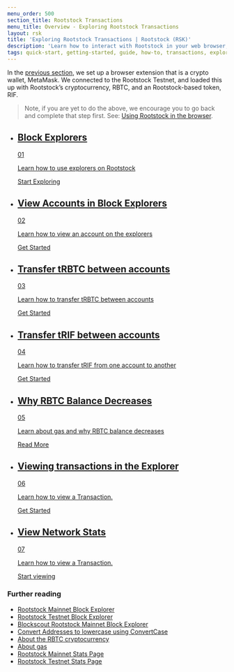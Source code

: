 ```yaml
---
menu_order: 500
section_title: Rootstock Transactions
menu_title: Overview - Exploring Rootstock Transactions
layout: rsk
title: 'Exploring Rootstock Transactions | Rootstock (RSK)'
description: 'Learn how to interact with Rootstock in your web browser, how to look at Rootstock transactions, develop and deploy your very first smart contract to the Rootstock network.'
tags: quick-start, getting-started, guide, how-to, transactions, explorer, bitcoin, rsk, peer-to-peer, merged-mining, blockchain, powpeg
---
```


In the [previous section](/guides/quickstart/browser), we set up a browser extension that is a crypto wallet, MetaMask. We connected to the Rootstock Testnet, and loaded this up with Rootstock’s cryptocurrency, RBTC, and an Rootstock-based token, RIF.

> Note, if you are yet to do the above, we encourage you to go back and complete that step first. See: [Using Rootstock in the browser](/guides/quickstart/browser).

<div class="features-list">
    <ul id="card-list" class="row">
        <li class="col-xl-6 col-md-6">
        <div class="feature-card">
<div class="content"><a href="/guides/quickstart/transactions/block-explorer/#block-explorer">
            <div class="content-container">
               <div class="card-title"><h2 class="zg-text-bg">Block Explorers</h2><span class="zg-label ml-1">01</span></div> 
                <p class="card-desc">Learn how to use explorers on Rootstock</p>
            </div>
            </a><div class="btn-container "><a href="/guides/quickstart/transactions/block-explorer/#block-explorer">
                </a><a class="green" href="/guides/quickstart/transactions/block-explorer/#block-explorer">Start Exploring</a>
            </div>
            </div>
        </div>
        </li>
        <li class="col-xl-6 col-md-6">
        <div class="feature-card">
<div class="content"><a href="/guides/quickstart/transactions/block-explorer/#view-account-in-the-block-explorer">
            <div class="content-container">
              <div class="card-title"><h2 class="zg-text-bg bg-yellow">View Accounts in Block Explorers</h2><span class="zg-label ml-1 bg-yellow">02</span></div> 
                <p class="card-desc">Learn how to view an account on the explorers</p>
            </div>
            </a><div class="btn-container"><a href="/guides/quickstart/transactions/block-explorer/#view-account-in-the-block-explorer">
                </a><a class="green" href="/guides/quickstart/transactions/block-explorer/#view-account-in-the-block-explorer">Get Started</a>
            </div>
            </div>
        </div>
        </li>
        <li class="col-xl-6 col-md-6">
        <div class="feature-card">
<div class="content two-line-title-content"><a href="/guides/quickstart/transactions/transfer-trbtc">
            <div class="content-container">
            <div class="card-title"><h2 class="zg-text-bg bg-purple">Transfer tRBTC between accounts</h2><span class="zg-label ml-1 bg-purple">03</span></div>
                <p class="card-desc">Learn how to transfer tRBTC between accounts</p>
            </div>
            </a><div class="btn-container"><a href="/guides/quickstart/transactions/transfer-trbtc">
                </a><a class="green" href="/guides/quickstart/transactions/transfer-trbtc">Get Started</a>
            </div>
            </div>
        </div>
        </li>
        <li class="col-xl-6 col-md-6">
        <div class="feature-card">
<div class="content"><a href="/guides/quickstart/transactions/transfer-trif">
            <div class="content-container">
               <div class="card-title"><h2 class="zg-text-bg bg-pink">Transfer tRIF between accounts</h2><span class="zg-label ml-1 bg-pink">04</span></div> 
                <p class="card-desc">Learn how to transfer tRIF from one account to another</p>
            </div>
            </a><div class="btn-container"><a href="/guides/quickstart/transactions/transfer-trif">
                </a><a class="green" href="/guides/quickstart/transactions/transfer-trif">Get Started</a>
            </div>
            </div>
        </div>
        </li>
        <li class="col-xl-6 col-md-6">
        <div class="feature-card">
<div class="content"><a href="/guides/quickstart/transactions/rbtc-balance-decrease">
            <div class="content-container">
               <div class="card-title"><h2 class="zg-text-bg bg-green">Why RBTC Balance Decreases</h2><span class="zg-label ml-1 bg-green">05</span></div> 
                <p class="card-desc">Learn about gas and why RBTC balance decreases</p>
            </div>
            </a><div class="btn-container"><a href="/guides/quickstart/transactions/rbtc-balance-decrease">
                </a><a class="green" href="/guides/quickstart/transactions/rbtc-balance-decrease">Read More</a>
            </div>
            </div>
        </div>
        </li>
        <li class="col-xl-6 col-md-6">
        <div class="feature-card">
<div class="content"><a href="/guides/quickstart/transactions/view-transactions/">
            <div class="content-container">
               <div class="card-title"><h2 class="zg-text-bg bg-cyan">Viewing transactions in the Explorer</h2><span class="zg-label ml-1 bg-cyan">06</span></div> 
                <p class="card-desc">Learn how to view a Transaction.</p>
            </div>
            </a><div class="btn-container"><a href="/guides/quickstart/transactions/view-transactions">
                </a><a class="green" href="/guides/quickstart/transactions/view-transactions">Get Started</a>
            </div>
            </div>
        </div>
        </li>
<li class="col-xl-6 col-md-6">
        <div class="feature-card">
<div class="content"><a href="/guides/quickstart/transactions/view-network-stats">
            <div class="content-container">
               <div class="card-title"><h2 class="zg-text-bg bg-cyan">View Network Stats</h2><span class="zg-label ml-1 bg-cyan">07</span></div> 
                <p class="card-desc">Learn how to view a Transaction.</p>
            </div>
            </a><div class="btn-container"><a href="/guides/quickstart/transactions/view-network-stats">
                </a><a class="green" href="/guides/quickstart/transactions/view-network-stats">Start viewing</a>
            </div>
            </div>
        </div>
        </li>
    </ul>
</div>

### Further reading
- [Rootstock Mainnet Block Explorer](https://explorer.rsk.co/)
- [Rootstock Testnet Block Explorer](https://explorer.testnet.rsk.co/)
- [Blockscout Rootstock Mainnet Block Explorer](https://blockscout.com/rsk/mainnet/)
- [Convert Addresses to lowercase using ConvertCase](https://convertcase.net)
- [About the RBTC cryptocurrency](/rsk/rbtc/)
- [About gas](/rsk/rbtc/gas/)
- [Rootstock Mainnet Stats Page](https://stats.rsk.co/)
- [Rootstock Testnet Stats Page](https://stats.testnet.rsk.co/)

